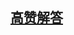 ## [高赞解答](https://leetcode-cn.com/problems/zigzag-conversion/solution/zzi-xing-bian-huan-by-jyd/)


